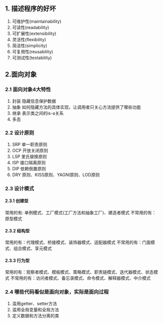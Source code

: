 ## 1. 描述程序的好坏
1. 可维护性(maintainability)
2. 可读性(readability)
3. 可扩展性(extensibility)
4. 灵活性(flexibility)
5. 简洁性(simplicity)
6. 可复用性(reusability)
8. 可测试性(testability)

## 2.面向对象
### 2.1 面向对象4大特性
1. 封装   隐藏信息保护数据
2. 抽象   如何隐藏方法的具体实现，让调用者只关心方法提供了哪些功能
3. 继承   表示类之间的is-a关系
4. 多态

### 2.2 设计原则
1. SRP 单一职责原则
2. OCP 开放关闭原则
3. LSP 里氏替换原则
4. ISP 接口隔离原则
5. DIP 依赖倒置原则
6. DRY 原则、KISS原则、YAGNI原则、LOD原则

### 2.3 设计模式
#### 2.3.1 创建型
常用的有: 单例模式、工厂模式(工厂方法和抽象工厂)、建造者模式
不常用的有：原型模式
#### 2.3.2 结构型
常用的有：代理模式、桥接模式、装饰器模式、适配器模式
不常用的有：门面模式、组合模式、享元模式
#### 2.3.3 行为型
常用的有：观察者模式、模板模式、策略模式、职责链模式、迭代器模式、状态模式
不常用的有：访问者模式、备忘录模式、命令模式、解释器模式、中介模式

### 2.4 哪些代码看似是面向对象，实际是面向过程
1. 滥用getter、setter方法
2. 滥用全局变量和全局方法
3. 定义数据和方法分离的类


